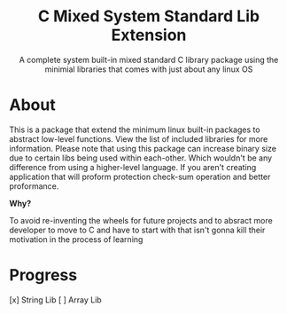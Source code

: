 <div align="center">
 <h1>C Mixed System Standard Lib Extension</h1>
 <p>A complete system built-in mixed standard C library package using the minimial libraries that comes with just about any linux OS</p>
</div>

# About

This is a package that extend the minimum linux built-in packages to abstract low-level functions. View the list of included libraries for more information.
Please note that using this package can increase binary size due to certain libs being used within each-other. Which wouldn't be any difference from using a higher-level language. If you aren't creating application that will proform protection check-sum operation and better proformance.

<b>Why?</b>

To avoid re-inventing the wheels for future projects and to absract more developer to move to C and have to start with that isn't gonna kill their motivation in the process of learning


# Progress
[x] String Lib
[ ] Array Lib